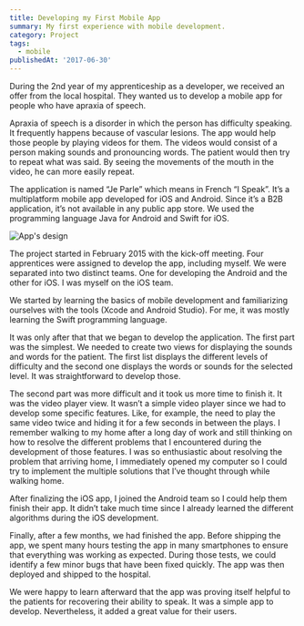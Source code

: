 ```yaml
---
title: Developing my First Mobile App
summary: My first experience with mobile development.
category: Project
tags:
  - mobile
publishedAt: '2017-06-30'
---
```


During the 2nd year of my apprenticeship as a developer, we received an offer from the local hospital. They wanted us to develop a mobile app for people who have apraxia of speech.

Apraxia of speech is a disorder in which the person has difficulty speaking. It frequently happens because of vascular lesions. The app would help those people by playing videos for them. The videos would consist of a person making sounds and pronouncing words. The patient would then try to repeat what was said. By seeing the movements of the mouth in the video, he can more easily repeat.

The application is named “Je Parle” which means in French “I Speak”. It’s a multiplatform mobile app developed for iOS and Android. Since it’s a B2B application, it’s not available in any public app store. We used the programming language Java for Android and Swift for iOS.

![App's design](/media/je-parle-design.png)

The project started in February 2015 with the kick-off meeting. Four apprentices were assigned to develop the app, including myself. We were separated into two distinct teams. One for developing the Android and the other for iOS. I was myself on the iOS team.

We started by learning the basics of mobile development and familiarizing ourselves with the tools (Xcode and Android Studio). For me, it was mostly learning the Swift programming language.

It was only after that that we began to develop the application. The first part was the simplest. We needed to create two views for displaying the sounds and words for the patient. The first list displays the different levels of difficulty and the second one displays the words or sounds for the selected level. It was straightforward to develop those.

The second part was more difficult and it took us more time to finish it. It was the video player view. It wasn’t a simple video player since we had to develop some specific features. Like, for example, the need to play the same video twice and hiding it for a few seconds in between the plays. I remember walking to my home after a long day of work and still thinking on how to resolve the different problems that I encountered during the development of those features. I was so enthusiastic about resolving the problem that arriving home, I immediately opened my computer so I could try to implement the multiple solutions that I’ve thought through while walking home.

After finalizing the iOS app, I joined the Android team so I could help them finish their app. It didn’t take much time since I already learned the different algorithms during the iOS development.

Finally, after a few months, we had finished the app. Before shipping the app, we spent many hours testing the app in many smartphones to ensure that everything was working as expected. During those tests, we could identify a few minor bugs that have been fixed quickly. The app was then deployed and shipped to the hospital.

We were happy to learn afterward that the app was proving itself helpful to the patients for recovering their ability to speak. It was a simple app to develop. Nevertheless, it added a great value for their users.
